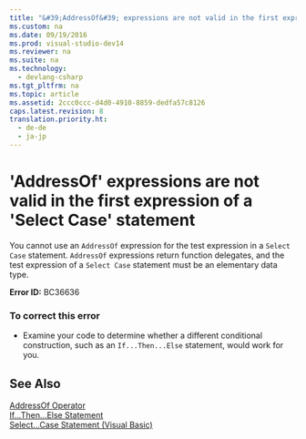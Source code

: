 ```yaml
---
title: "&#39;AddressOf&#39; expressions are not valid in the first expression of a &#39;Select Case&#39; statement"
ms.custom: na
ms.date: 09/19/2016
ms.prod: visual-studio-dev14
ms.reviewer: na
ms.suite: na
ms.technology: 
  - devlang-csharp
ms.tgt_pltfrm: na
ms.topic: article
ms.assetid: 2ccc0ccc-d4d0-4910-8859-dedfa57c8126
caps.latest.revision: 8
translation.priority.ht: 
  - de-de
  - ja-jp
---
```

# &#39;AddressOf&#39; expressions are not valid in the first expression of a &#39;Select Case&#39; statement
You cannot use an `AddressOf` expression for the test expression in a `Select Case` statement. `AddressOf` expressions return function delegates, and the test expression of a `Select Case` statement must be an elementary data type.  
  
 **Error ID:** BC36636  
  
### To correct this error  
  
-   Examine your code to determine whether a different conditional construction, such as an `If...Then...Else` statement, would work for you.  
  
## See Also  
 [AddressOf Operator](../vs140/AddressOf-Operator--Visual-Basic-.md)   
 [If...Then...Else Statement](../Topic/If...Then...Else%20Statement%20\(Visual%20Basic\).md)   
 [Select...Case Statement (Visual Basic)](../Topic/Select...Case%20Statement%20\(Visual%20Basic\).md)